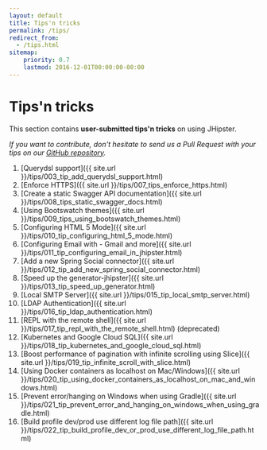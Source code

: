 ```yaml
---
layout: default
title: Tips'n tricks
permalink: /tips/
redirect_from:
  - /tips.html
sitemap:
    priority: 0.7
    lastmod: 2016-12-01T00:00:00-00:00
---
```


# <i class="fa fa-cogs"></i> Tips'n tricks

This section contains __user-submitted tips'n tricks__ on using JHipster.

_If you want to contribute, don't hesitate to send us a Pull Request with your tips on our [GitHub repository](https://github.com/jhipster/jhipster.github.io)._

1. [Querydsl support]({{ site.url }}/tips/003_tip_add_querydsl_support.html)
2. [Enforce HTTPS]({{ site.url }}/tips/007_tips_enforce_https.html)
3. [Create a static Swagger API documentation]({{ site.url }}/tips/008_tips_static_swagger_docs.html)
4. [Using Bootswatch themes]({{ site.url }}/tips/009_tips_using_bootswatch_themes.html)
5. [Configuring HTML 5 Mode]({{ site.url }}/tips/010_tip_configuring_html_5_mode.html)
6. [Configuring Email with - Gmail and more]({{ site.url }}/tips/011_tip_configuring_email_in_jhipster.html)
7. [Add a new Spring Social connector]({{ site.url }}/tips/012_tip_add_new_spring_social_connector.html)
8. [Speed up the generator-jhipster]({{ site.url }}/tips/013_tip_speed_up_generator.html)
9. [Local SMTP Server]({{ site.url }}/tips/015_tip_local_smtp_server.html)
10. [LDAP Authentication]({{ site.url }}/tips/016_tip_ldap_authentication.html)
11. [REPL with the remote shell]({{ site.url }}/tips/017_tip_repl_with_the_remote_shell.html) (deprecated)
12. [Kubernetes and Google Cloud SQL]({{ site.url }}/tips/018_tip_kubernetes_and_google_cloud_sql.html)
13. [Boost performance of pagination with infinite scrolling using Slice]({{ site.url }}/tips/019_tip_infinite_scroll_with_slice.html)
14. [Using Docker containers as localhost on Mac/Windows]({{ site.url }}/tips/020_tip_using_docker_containers_as_localhost_on_mac_and_windows.html)
15. [Prevent error/hanging on Windows when using Gradle]({{ site.url }}/tips/021_tip_prevent_error_and_hanging_on_windows_when_using_gradle.html)
16. [Build profile dev/prod use different log file path]({{ site.url }}/tips/022_tip_build_profile_dev_or_prod_use_different_log_file_path.html)
